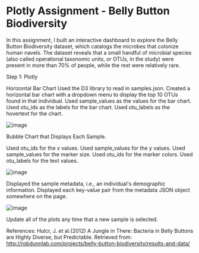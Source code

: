 # Plotly Assignment - Belly Button Biodiversity

In this assignment, I built an interactive dashboard to explore the Belly Button Biodiversity dataset, which catalogs the microbes that colonize human navels.
The dataset reveals that a small handful of microbial species (also called operational taxonomic units, or OTUs, in the study) were present in more than 70% of people, while the rest were relatively rare.

Step 1: Plotly

Horizontal Bar Chart
Used the D3 library to read in samples.json.
Created a horizontal bar chart with a dropdown menu to display the top 10 OTUs found in that individual.
Used sample_values as the values for the bar chart.
Used otu_ids as the labels for the bar chart.
Used otu_labels as the hovertext for the chart.

![image](https://user-images.githubusercontent.com/75215001/117309408-63358280-ae50-11eb-925b-addf6ae08705.png)

Bubble Chart that Displays Each Sample.

Used otu_ids for the x values.
Used sample_values for the y values.
Used sample_values for the marker size.
Used otu_ids for the marker colors.
Used otu_labels for the text values.

![image](https://user-images.githubusercontent.com/75215001/117309698-aa237800-ae50-11eb-8663-486b8f5c4086.png)

Displayed the sample metadata, i.e., an individual's demographic information.
Displayed each key-value pair from the metadata JSON object somewhere on the page.

![image](https://user-images.githubusercontent.com/75215001/117309815-c58e8300-ae50-11eb-8040-64542dd94941.png)

Update all of the plots any time that a new sample is selected.


References:
Hulcr, J. et al.(2012) A Jungle in There: Bacteria in Belly Buttons are Highly Diverse, but Predictable. Retrieved from: http://robdunnlab.com/projects/belly-button-biodiversity/results-and-data/
